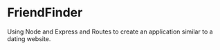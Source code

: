 # FriendFinder
Using Node and Express and Routes to create an application similar to a dating website.
